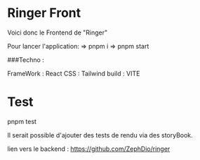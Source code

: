
 # Ringer Front

Voici donc le Frontend de "Ringer"

Pour lancer l'application:
=> pnpm i
=> pnpm start


###Techno :

FrameWork : React
CSS : Tailwind
build : VITE

# Test

pnpm test

Il serait possible d'ajouter des tests de rendu via des storyBook.



lien vers le backend : https://github.com/ZephDio/ringer